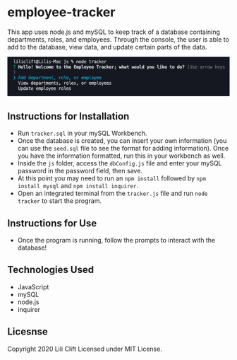 # employee-tracker

This app uses node.js and mySQL to keep track of a database containing departments, roles, and employees. Through the console, the user is able to add to the database, view data, and update certain parts of the data. 

<img src="./Assets/tracker.png">

## Instructions for Installation
* Run ```tracker.sql``` in your mySQL Workbench.
* Once the database is created, you can insert your own information (you can use the ```seed.sql``` file to see the format for adding information). Once you have the information formatted, run this in your workbench as well.
* Inside the ```js``` folder, access the ```dbConfig.js``` file and enter your mySQL password in the password field, then save.
* At this point you may need to run an ```npm install``` followed by ```npm install mysql``` and ```npm install inquirer```.
* Open an integrated terminal from the ```tracker.js``` file and run ```node tracker``` to start the program.

## Instructions for Use
* Once the program is running, follow the prompts to interact with the database!

## Technologies Used
* JavaScript
* mySQL
* node.js
* inquirer

## Licesnse
Copyright 2020 Lili Clift Licensed under MIT License.